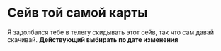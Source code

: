 # Сейв той самой карты 
Я задолбался тебе в телегу скидывать этот сейв, так что сам давай скачивай.
**Действующий выбирать по дате изменения**
